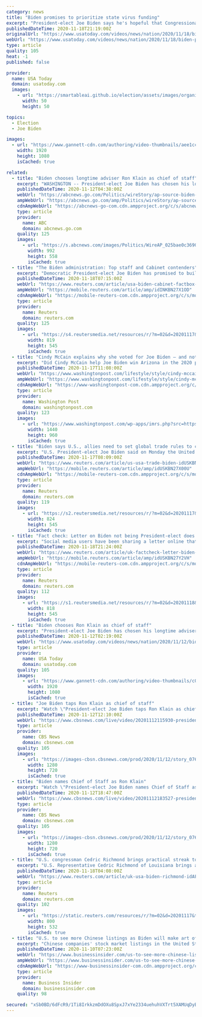 ```yaml
---
category: news
title: "Biden promises to prioritize state virus funding"
excerpt: "President-elect Joe Biden says he's hopeful that Congressional Republicans will be more willing to send money to state governments after President Donald Trump leaves office. He's promising to make such funding a priority when he takes office."
publishedDateTime: 2020-11-18T21:19:00Z
originalUrl: "https://www.usatoday.com/videos/news/nation/2020/11/18/biden-promises-prioritize-state-virus-funding/3768620001/"
webUrl: "https://www.usatoday.com/videos/news/nation/2020/11/18/biden-promises-prioritize-state-virus-funding/3768620001/"
type: article
quality: 105
heat: -1
published: false

provider:
  name: USA Today
  domain: usatoday.com
  images:
    - url: "https://smartableai.github.io/election/assets/images/organizations/usatoday.com-50x50.jpg"
      width: 50
      height: 50

topics:
  - Election
  - Joe Biden

images:
  - url: "https://www.gannett-cdn.com/authoring/video-thumbnails/aee1cc78-b442-4d96-88ca-9e0337804e02_poster.jpg?quality=10"
    width: 1920
    height: 1080
    isCached: true

related:
  - title: "Biden chooses longtime adviser Ron Klain as chief of staff"
    excerpt: "WASHINGTON -- President-elect Joe Biden has chosen his longtime adviser Ron Klain to reprise his role as his chief of staff, installing an aide with decades of experience in the top role in his White House."
    publishedDateTime: 2020-11-12T04:38:00Z
    webUrl: "https://abcnews.go.com/Politics/wireStory/ap-source-biden-chooses-ron-klain-chief-staff-74160460"
    ampWebUrl: "https://abcnews.go.com/amp/Politics/wireStory/ap-source-biden-chooses-ron-klain-chief-staff-74160460"
    cdnAmpWebUrl: "https://abcnews-go-com.cdn.ampproject.org/c/s/abcnews.go.com/amp/Politics/wireStory/ap-source-biden-chooses-ron-klain-chief-staff-74160460"
    type: article
    provider:
      name: ABC
      domain: abcnews.go.com
    quality: 125
    images:
      - url: "https://s.abcnews.com/images/Politics/WireAP_025bae0c36904b74920fce02f688b0d9_16x9_992.jpg"
        width: 992
        height: 558
        isCached: true
  - title: "The Biden administration: Top staff and Cabinet contenders"
    excerpt: "Democratic President-elect Joe Biden has promised to build an administration that reflects the diversity of the country, and is expected to announce his choices for some key White House posts in the next few weeks."
    publishedDateTime: 2020-11-18T07:15:00Z
    webUrl: "https://www.reuters.com/article/usa-biden-cabinet-factbox-idINKBN27X1OD"
    ampWebUrl: "https://mobile.reuters.com/article/amp/idINKBN27X1OD"
    cdnAmpWebUrl: "https://mobile-reuters-com.cdn.ampproject.org/c/s/mobile.reuters.com/article/amp/idINKBN27X1OD"
    type: article
    provider:
      name: Reuters
      domain: reuters.com
    quality: 125
    images:
      - url: "https://s4.reutersmedia.net/resources/r/?m=02&d=20201117&t=2&i=1541517335&w=&fh=545px&fw=&ll=&pl=&sq=&r=LYNXMPEGAG0Y9"
        width: 819
        height: 545
        isCached: true
  - title: "Cindy McCain explains why she voted for Joe Biden — and not that other guy"
    excerpt: "Did Cindy McCain help Joe Biden win Arizona in the 2020 presidential election? Probably. Did President Trump’s obsession with John McCain play into his loss of the state? Probably. When historians write about 2020 politics,"
    publishedDateTime: 2020-11-17T11:08:00Z
    webUrl: "https://www.washingtonpost.com/lifestyle/style/cindy-mccain-arizona-election-biden-trump/2020/11/16/f4f29be4-2850-11eb-92b7-6ef17b3fe3b4_story.html"
    ampWebUrl: "https://www.washingtonpost.com/lifestyle/style/cindy-mccain-arizona-election-biden-trump/2020/11/16/f4f29be4-2850-11eb-92b7-6ef17b3fe3b4_story.html?outputType=amp"
    cdnAmpWebUrl: "https://www-washingtonpost-com.cdn.ampproject.org/c/s/www.washingtonpost.com/lifestyle/style/cindy-mccain-arizona-election-biden-trump/2020/11/16/f4f29be4-2850-11eb-92b7-6ef17b3fe3b4_story.html?outputType=amp"
    type: article
    provider:
      name: Washington Post
      domain: washingtonpost.com
    quality: 123
    images:
      - url: "https://www.washingtonpost.com/wp-apps/imrs.php?src=https://arc-anglerfish-washpost-prod-washpost.s3.amazonaws.com/public/EXZ45QBIEQI6XGYUVWDSCV7LZE.jpg&w=1440"
        width: 1440
        height: 960
        isCached: true
  - title: "Biden says U.S., allies need to set global trade rules to counter China's influence"
    excerpt: "U.S. President-elect Joe Biden said on Monday the United States needed to negotiate with allies to set global trading rules to counter China's growing influence but declined to say whether he would join a new China-backed Asian trade pact signed on Sunday."
    publishedDateTime: 2020-11-17T08:09:00Z
    webUrl: "https://www.reuters.com/article/us-usa-trade-biden-idUSKBN27X00U"
    ampWebUrl: "https://mobile.reuters.com/article/amp/idUSKBN27X00U"
    cdnAmpWebUrl: "https://mobile-reuters-com.cdn.ampproject.org/c/s/mobile.reuters.com/article/amp/idUSKBN27X00U"
    type: article
    provider:
      name: Reuters
      domain: reuters.com
    quality: 119
    images:
      - url: "https://s2.reutersmedia.net/resources/r/?m=02&d=20201117&t=2&i=1541428592&w=&fh=545px&fw=&ll=&pl=&sq=&r=LYNXMPEGAG00G"
        width: 824
        height: 545
        isCached: true
  - title: "Fact check: Letter on Biden not being President-elect does not reflect Congress’ official stance"
    excerpt: "Social media users have been sharing a letter online that says Joe Biden is not President-elect and that this is the official stance of the U.S. Congress. The letter, however, while authentic, was sent by one subcommittee member and does not represent the official view"
    publishedDateTime: 2020-11-18T21:24:00Z
    webUrl: "https://www.reuters.com/article/uk-factcheck-letter-biden-congress-presi-idUSKBN27Y2VH"
    ampWebUrl: "https://mobile.reuters.com/article/amp/idUSKBN27Y2VH"
    cdnAmpWebUrl: "https://mobile-reuters-com.cdn.ampproject.org/c/s/mobile.reuters.com/article/amp/idUSKBN27Y2VH"
    type: article
    provider:
      name: Reuters
      domain: reuters.com
    quality: 112
    images:
      - url: "https://s1.reutersmedia.net/resources/r/?m=02&d=20201118&t=2&i=1541683546&w=&fh=545px&fw=&ll=&pl=&sq=&r=LYNXMPEGAH1QA"
        width: 818
        height: 545
        isCached: true
  - title: "Biden chooses Ron Klain as chief of staff"
    excerpt: "President-elect Joe Biden has chosen his longtime adviser Ron Klain to reprise his role as his chief of staff, installing an aide with decades of experience in the top role in his White House. (Nov. 1"
    publishedDateTime: 2020-11-12T02:19:00Z
    webUrl: "https://www.usatoday.com/videos/news/nation/2020/11/12/biden-chooses-ron-klain-chief-staff/6260565002/"
    type: article
    provider:
      name: USA Today
      domain: usatoday.com
    quality: 105
    images:
      - url: "https://www.gannett-cdn.com/authoring/video-thumbnails/c0291b17-7176-47ba-8d36-d4446279e516_poster.jpg?quality=10"
        width: 1920
        height: 1080
        isCached: true
  - title: "Joe Biden taps Ron Klain as chief of staff"
    excerpt: "Watch \"President-elect Joe Biden taps Ron Klain as chief of staff as Trump continues election fight\", a CBSN video on CBSNews.com. View more CBSN videos and watch CBSN, a live news stream featuring original CBS News reporting."
    publishedDateTime: 2020-11-12T12:10:00Z
    webUrl: "https://www.cbsnews.com/live/video/20201112115930-president-elect-joe-biden-taps-ron-klain-as-chief-of-staff-as-trump-continues-election-fight/"
    type: article
    provider:
      name: CBS News
      domain: cbsnews.com
    quality: 105
    images:
      - url: "https://images-cbsn.cbsnews.com/prod/2020/11/12/story_07662910_1605183063.jpg"
        width: 1280
        height: 720
        isCached: true
  - title: "Biden names Chief of Staff as Ron Klain"
    excerpt: "Watch \"President-elect Joe Biden names Chief of Staff as Ron Klain\", a CBSN video on CBSNews.com. View more CBSN videos and watch CBSN, a live news stream featuring original CBS News reporting."
    publishedDateTime: 2020-11-12T18:47:00Z
    webUrl: "https://www.cbsnews.com/live/video/20201112183527-president-elect-joe-biden-names-chief-of-staff-as-ron-klain/"
    type: article
    provider:
      name: CBS News
      domain: cbsnews.com
    quality: 105
    images:
      - url: "https://images-cbsn.cbsnews.com/prod/2020/11/12/story_07668932_1605206344.jpg"
        width: 1280
        height: 720
        isCached: true
  - title: "U.S. congressman Cedric Richmond brings practical streak to Biden White House"
    excerpt: "U.S. Representative Cedric Richmond of Louisiana brings a decade of experience in the House of Representatives, including some outreach to Republicans, to President-elect Joe Biden's administration at a time Democrats will need that skill set."
    publishedDateTime: 2020-11-18T04:08:00Z
    webUrl: "https://www.reuters.com/article/uk-usa-biden-richmond-idAFKBN27X2HQ"
    type: article
    provider:
      name: Reuters
      domain: reuters.com
    quality: 102
    images:
      - url: "https://static.reuters.com/resources/r/?m=02&d=20201117&t=2&i=1541559350&r=LYNXMPEGAG1GN&w=800"
        width: 800
        height: 532
        isCached: true
  - title: "U.S. to see more Chinese listings as Biden will make art of deal easier, advisors say"
    excerpt: "Chinese companies' stock market listings in the United States reached a six-year high in 2020 and advisors expect the trend to accelerate in the year ahead in expectation of a stable regulatory regime under U."
    publishedDateTime: 2020-11-10T07:23:00Z
    webUrl: "https://www.businessinsider.com/us-to-see-more-chinese-listings-as-biden-will-make-art-of-deal-easier-advisors-say-2020-11"
    ampWebUrl: "https://www.businessinsider.com/us-to-see-more-chinese-listings-as-biden-will-make-art-of-deal-easier-advisors-say-2020-11?amp"
    cdnAmpWebUrl: "https://www-businessinsider-com.cdn.ampproject.org/c/s/www.businessinsider.com/us-to-see-more-chinese-listings-as-biden-will-make-art-of-deal-easier-advisors-say-2020-11?amp"
    type: article
    provider:
      name: Business Insider
      domain: businessinsider.com
    quality: 98

secured: "xSb0BD/6dFcR9/1Ti8IrkkzmDdOXu8SpxJ7xYe2334uehuhVXTrt5XAMUqDyBcsLzhrgKvvcIjXacxhN5sQuz7Ao6CUn6Wj+cIIgbu9FsdaoNfCydttWog33ETCuUSU8GJ8+Dclng9Jiq3VKtxYGit26e/onG7SRVD6Ae3mvjHyJURWJTduPPtLE7elAtGAqwS+5ZmLcKO6czC3MqEjX9XCfvisec9F8c543FuMVgrtne/Irk7/3mIJF0T/LPbKehaefkQuQbqDXddyjLNsf3Bwghzut20kN72qxhnLD7a/p65z0CxeY3/DAdTwco7ohTaITRCZyFYA5del/sxTQUVrT/FXvhh+UMBwUlxhiAx4=;EfFMFYrfrx1BR1f/6bZrPg=="
---
```


